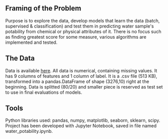 <h2>Framing of the Problem</h2>
Purpose is to explore the data, develop models that learn the data (batch, supervised & classification) and test them in predicting water sample's potability from chemical or physical attributes of it. There is no focus such as finding greatest score for some measure, various algorithms are implemented and tested.

<h2>The Data</h2>
Data is available <a href='https://www.kaggle.com/adityakadiwal/water-potability'>here</a>. All data is numerical, containing missing values. It has 9 columns of features and 1 column of label. It is a .csv file (513 KB), transformed into a pandas.DataFrame of shape (3276,10) right at the beginning. Data is splitted (80/20) and smaller piece is reserved as test set to use in final evaluations of models.

<h2>Tools</h2>
Python libraries used: pandas, numpy, matplotlib, seaborn, sklearn, scipy. Project has been developed with Jupyter Notebook, saved in file named water_potability.ipynb.
